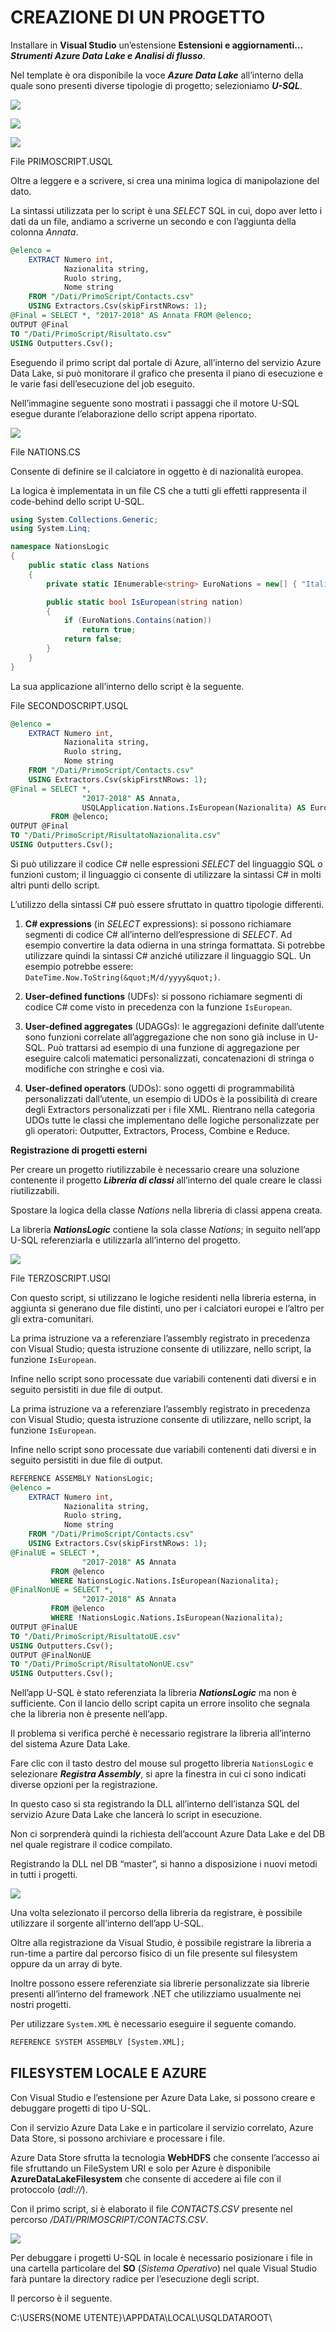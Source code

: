 # CREAZIONE DI UN PROGETTO

Installare in **Visual Studio** un’estensione **Estensioni e aggiornamenti…** ***Strumenti Azure Data Lake e Analisi di flusso***.

Nel template è ora disponibile la voce ***Azure Data Lake*** all’interno della quale sono presenti diverse tipologie di progetto; selezioniamo ***U-SQL***.

 ![](img/1_USQL.png)



 ![](img/2_USQL.png)



 ![](img/3_USQL.png)

File PRIMOSCRIPT.USQL

Oltre a leggere e a scrivere, si crea una minima logica di manipolazione del dato.

La sintassi utilizzata per lo script è una *SELECT* SQL in cui, dopo aver letto i dati da un file, andiamo a scriverne un secondo e con l’aggiunta della colonna *Annata*.

```sql
@elenco =  
    EXTRACT Numero int,
            Nazionalita string,
            Ruolo string,
            Nome string
    FROM "/Dati/PrimoScript/Contacts.csv"
    USING Extractors.Csv(skipFirstNRows: 1);
@Final = SELECT *, "2017-2018" AS Annata FROM @elenco;
OUTPUT @Final
TO "/Dati/PrimoScript/Risultato.csv" 
USING Outputters.Csv();
```

Eseguendo il primo script dal portale di Azure, all’interno del servizio Azure Data Lake, si può monitorare il grafico che presenta il piano di esecuzione e le varie fasi dell’esecuzione del job eseguito.

Nell’immagine seguente sono mostrati i passaggi che il motore U-SQL esegue durante l’elaborazione dello script appena riportato.

 ![](img/4_USQL.png)

File NATIONS.CS

Consente di definire se il calciatore in oggetto è di nazionalità europea.

La logica è implementata in un file CS che a tutti gli effetti rappresenta il code-behind dello script U-SQL.

```csharp
using System.Collections.Generic;
using System.Linq;

namespace NationsLogic
{
    public static class Nations
    {
        private static IEnumerable<string> EuroNations = new[] { "Italia", "Slovacchia", "Albania", "Francia", "Liechtenstein" };

        public static bool IsEuropean(string nation)
        {
            if (EuroNations.Contains(nation))
                return true;
            return false;
        }
    }
}
```

La sua applicazione all’interno dello script è la seguente.

 

File SECONDOSCRIPT.USQL

```sql
@elenco =  
    EXTRACT Numero int,
            Nazionalita string,
            Ruolo string,
            Nome string
    FROM "/Dati/PrimoScript/Contacts.csv"
    USING Extractors.Csv(skipFirstNRows: 1);
@Final = SELECT *, 
                "2017-2018" AS Annata,
                USQLApplication.Nations.IsEuropean(Nazionalita) AS Europeo
         FROM @elenco;
OUTPUT @Final
TO "/Dati/PrimoScript/RisultatoNazionalita.csv" 
USING Outputters.Csv();
```

Si può utilizzare il codice C# nelle espressioni *SELECT* del linguaggio SQL o funzioni custom; il linguaggio ci consente di utilizzare la sintassi C# in molti altri punti dello script.

L’utilizzo della sintassi C# può essere sfruttato in quattro tipologie differenti.

1. **C# expressions** (in *SELECT* expressions): si possono richiamare segmenti di codice C# all’interno dell’espressione di *SELECT*. Ad esempio convertire la data odierna in una stringa formattata. Si potrebbe utilizzare quindi la sintassi C# anziché utilizzare il linguaggio SQL. Un esempio potrebbe essere: `DateTime.Now.ToString(&quot;M/d/yyyy&quot;)`.

2. **User-defined functions** (UDFs): si possono richiamare segmenti di codice C# come visto in precedenza con la funzione `IsEuropean`.

3. **User-defined aggregates** (UDAGGs): le aggregazioni definite dall’utente sono funzioni correlate all’aggregazione che non sono già incluse in U-SQL. Può trattarsi ad esempio di una funzione di aggregazione per eseguire calcoli matematici personalizzati, concatenazioni di stringa o modifiche con stringhe e così via.

4. **User-defined operators** (UDOs): sono oggetti di programmabilità personalizzati dall’utente, un esempio di UDOs è la possibilità di creare degli Extractors personalizzati per i file XML. Rientrano nella categoria UDOs tutte le classi che implementano delle logiche personalizzate per gli operatori: Outputter, Extractors, Process, Combine e Reduce.

**Registrazione di progetti esterni**

Per creare un progetto riutilizzabile è necessario creare una soluzione contenente il progetto ***Libreria di classi*** all’interno del quale creare le classi riutilizzabili.

Spostare la logica della classe *Nations* nella libreria di classi appena creata.

La libreria ***NationsLogic*** contiene la sola classe *Nations*; in seguito nell’app U-SQL referenziarla e  utilizzarla all’interno del progetto.

 ![](img/5_USQL.png)

File TERZOSCRIPT.USQl

Con questo script, si utilizzano le logiche residenti nella libreria esterna, in aggiunta si generano due file distinti, uno per i calciatori europei e l’altro per gli extra-comunitari.

La prima istruzione va a referenziare l’assembly registrato in precedenza con Visual Studio; questa istruzione consente di utilizzare, nello script, la funzione `IsEuropean`.

Infine nello script sono processate due variabili contenenti dati diversi e in seguito persistiti in due file di output.

La prima istruzione va a referenziare l’assembly registrato in precedenza con Visual Studio; questa istruzione consente di utilizzare, nello script, la funzione `IsEuropean`.

Infine nello script sono processate due variabili contenenti dati diversi e in seguito persistiti in due file di output.

```sql
REFERENCE ASSEMBLY NationsLogic;
@elenco =  
    EXTRACT Numero int,
            Nazionalita string,
            Ruolo string,
            Nome string
    FROM "/Dati/PrimoScript/Contacts.csv"
    USING Extractors.Csv(skipFirstNRows: 1);
@FinalUE = SELECT *, 
                "2017-2018" AS Annata               
         FROM @elenco
         WHERE NationsLogic.Nations.IsEuropean(Nazionalita);
@FinalNonUE = SELECT *, 
                "2017-2018" AS Annata               
         FROM @elenco
         WHERE !NationsLogic.Nations.IsEuropean(Nazionalita);
OUTPUT @FinalUE
TO "/Dati/PrimoScript/RisultatoUE.csv" 
USING Outputters.Csv();
OUTPUT @FinalNonUE
TO "/Dati/PrimoScript/RisultatoNonUE.csv" 
USING Outputters.Csv();
```

 

Nell’app U-SQL è stato referenziata la libreria ***NationsLogic*** ma non è sufficiente. Con il lancio dello script capita un errore insolito che segnala che la libreria non è presente nell’app.

Il problema si verifica perché è necessario registrare la libreria all’interno del sistema Azure Data Lake.

Fare clic con il tasto destro del mouse sul progetto libreria `NationsLogic` e selezionare ***Registra Assembly***, si apre la finestra in cui ci sono indicati diverse opzioni per la registrazione.

In questo caso si sta registrando la DLL all’interno dell’istanza SQL del servizio Azure Data Lake che lancerà lo script in esecuzione.

Non ci sorprenderà quindi la richiesta dell’account Azure Data Lake e del DB nel quale registrare il codice compilato.

Registrando la DLL nel DB “master”, si hanno a disposizione i nuovi metodi in tutti i progetti.

 ![](img/6_USQL.png)

Una volta selezionato il percorso della libreria da registrare, è possibile utilizzare il sorgente all’interno dell’app U-SQL.

Oltre alla registrazione da Visual Studio, è possibile registrare la libreria a run-time a partire dal percorso fisico di un file presente sul filesystem oppure da un array di byte.

Inoltre possono essere referenziate sia librerie personalizzate sia librerie presenti all’interno del framework .NET che utilizziamo usualmente nei nostri progetti.

Per utilizzare `System.XML` è necessario eseguire il seguente comando.

```xml
REFERENCE SYSTEM ASSEMBLY [System.XML];
```



## FILESYSTEM LOCALE E AZURE

Con Visual Studio e l’estensione per Azure Data Lake, si possono creare e debuggare progetti di tipo U-SQL.

Con il servizio Azure Data Lake e in particolare il servizio correlato, Azure Data Store, si possono archiviare e processare i file.

Azure Data Store sfrutta la tecnologia **WebHDFS** che consente l’accesso ai file sfruttando un FileSystem URI e solo per Azure è disponibile **AzureDataLakeFilesystem** che consente di accedere ai file con il protoccolo (*adl://*).

Con il primo script, si è elaborato il file *CONTACTS.CSV* presente nel percorso  */DATI/PRIMOSCRIPT/CONTACTS.CSV*.

 ![](img/7_USQL.png)

 

Per debuggare i progetti U-SQL in locale è necessario posizionare i file in una cartella particolare del **SO** (*Sistema Operativo*) nel quale Visual Studio farà puntare la directory radice per l’esecuzione degli script.

Il percorso è il seguente.

 C:\USERS\{NOME UTENTE}\APPDATA\LOCAL\USQLDATAROOT\





